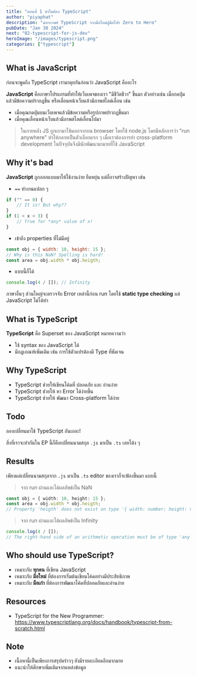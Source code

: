 ```yaml
---
title: "ตอนที่ 1 ทำไมต้อง TypeScript"
author: "piyaphat"
description: "มหากาพย์ TypeScript จากมือใหม่สู่มือโปร Zero to Hero"
pubDate: "Jan 30 2024"
next: "02-typescript-for-js-dev"
heroImage: "/images/typescript.png"
categories: ["typescript"]
---
```


## What is JavaScript

ก่อนจะพูดถึง TypeScript เรามาคุยกันก่อนว่า JavaScript คืออะไร

**JavaScript** คือภาษาโปรแกรมที่ทำให้เว็บเพจของเรา "มีชีวิตชีวา" ขึ้นมา ตัวอย่างเช่น เมื่อกดปุ่มแล้วมีข้อความปรากฏขึ้น หรือเลื่อนหน้าเว็บแล้วมีภาพสไลด์เลื่อน เช่น

-   เมื่อคุณกดปุ่มบนเว็บเพจแล้วมีข้อความหรือรูปภาพปรากฏขึ้นมา
-   เมื่อคุณเลื่อนหน้าเว็บแล้วมีภาพสไลด์เลื่อนไปมา

> ในภายหลัง JS ถูกเอามาใช้นอกจากบน browser โดยใช้ node.js โดยมีหลักการว่า "run anywhere" ทำให้กลายเป็นตัวเลือกแรก ๆ เมื่อเราต้องการทำ cross-platform development ในปัจจุบันจึงมีนักพัฒนามามายที่ใช้ JavaScript

## Why it's bad

**JavaScript** ถูกออกแบบมาให้ใช้งานง่าย ยืดหยุ่น แต่ก็อาจสร้างปัญหา เช่น

-   `==` ทำงานแปลก ๆ

```js
if ("" == 0) {
    // It is! But why??
}
if (1 < x < 3) {
    // True for *any* value of x!
}
```

-   เข้าถึง properties ที่ไม่มีอยู่

```js
const obj = { width: 10, height: 15 };
// Why is this NaN? Spelling is hard!
const area = obj.width * obj.heigth;
```

-   แบบนี้ก็ได้

```js
console.log(4 / []); // Infinity
```

ภาษาอื่นๆ ส่วนใหญ่จะตรวจจับ Error เหล่านี้ก่อน run โดยใช้ **static type checking** แต่ JavaScript ไม่ได้ทำ

## What is TypeScript

**TypeScript** คือ Superset ของ JavaScript หมายความว่า

-   ใช้ syntax ของ JavaScript ได้
-   มีกฎเกณฑ์เพิ่มเติม เช่น การใช้ตัวแปรต้องมี Type ที่ชัดเจน

## Why TypeScript

-   TypeScript ช่วยให้เขียนโค้ดที่ ปลอดภัย และ อ่านง่าย
-   TypeScript ช่วยให้ หา Error ได้ง่ายขึ้น
-   TypeScript ช่วยให้ พัฒนา Cross-platform ได้ง่าย

## Todo

ลองเปลี่ยนมาใช้ TypeScript กันเถอะ!

สิ่งที่เราจะทำกันใน EP นี้ก็คือเปลี่ยนนามสกุล `.js` มาเป็น `.ts` เลยโต้ง ๆ

## Results

เพียงแค่เปลี่ยนนามสกุลจาก `.js` มาเป็น `.ts` editor ของเราก็จะฟ้องขึ้นมา แบบนี้

> จาก run ผ่านและได้ผลลัพธ์เป็น NaN

```ts
const obj = { width: 10, height: 15 };
const area = obj.width * obj.heigth;
// Property 'heigth' does not exist on type '{ width: number; height: number; }'. Did you mean 'height'?
```

> จาก run ผ่านและได้ผลลัพธ์เป็น Infinity

```js
console.log(4 / []);
// The right-hand side of an arithmetic operation must be of type 'any', 'number', 'bigint' or an enum type.
```

## Who should use TypeScript?

-   เหมาะกับ **ทุกคน** ที่เขียน JavaScript
-   เหมาะกับ **มือใหม่** ที่ต้องการเริ่มต้นเขียนโค้ดอย่างมีประสิทธิภาพ
-   เหมาะกับ **มือเก๋า** ที่ต้องการพัฒนาโค้ดที่ปลอดภัยและอ่านง่าย

## Resources

-   TypeScript for the New Programmer: https://www.typescriptlang.org/docs/handbook/typescript-from-scratch.html

## Note

-   เนื้อหานี้เป็นเพียงการสรุปคร่าวๆ ยังมีรายละเอียดอีกมากมาย
-   แนะนำให้ศึกษาเพิ่มเติมจากแหล่งข้อมูล
